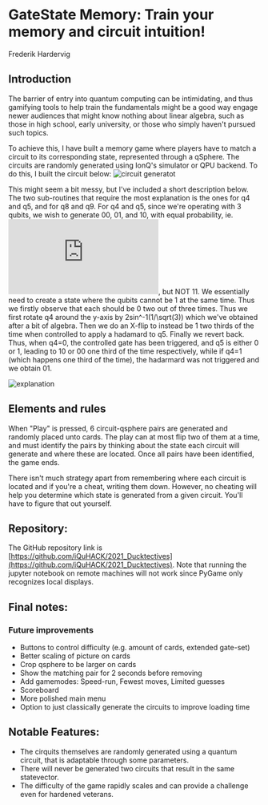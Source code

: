 # GateState Memory: Train your memory and circuit intuition!

Frederik Hardervig

## Introduction

The barrier of entry into quantum computing can be intimidating, and thus gamifying tools to help train the fundamentals might be a good way engage newer audiences that might know nothing about linear algebra, such as those in high school, early university, or those who simply haven't pursued such topics.

To achieve this, I have built a memory game where players have to match a circuit to its corresponding state, represented through a qSphere. The circuits are randomly generated using IonQ's simulator or QPU backend. To do this, I built the circuit below:
![circuit generatot](https://github.com/iQuHACK/2021_Ducktectives/blob/main/Pictures/Generator%20circuit.JPG)

This might seem a bit messy, but I've included a short description below. The two sub-routines that require the most explanation is the ones for q4 and q5, and for q8 and q9. For q4 and q5, since we're operating with 3 qubits, we wish to generate 00, 01, and 10, with equal probability, ie.![img](http://www.sciweavers.org/tex2img.php?eq=%7C%5Cpsi%5Crangle%3D%5Cfrac%7B%7C00%5Crangle%2B%7C01%5Crangle%2B%7C10%5Crangle%7D%7B%5Csqrt%7B3%7D%7D&bc=White&fc=Black&im=jpg&fs=12&ff=arev&edit=0), but NOT 11. We essentially need to create a state where the qubits cannot be 1 at the same time. Thus we firstly observe that each should be 0 two out of three times. Thus we first rotate q4 around the y-axis by 2sin^-1(1/\sqrt(3)) which we've obtained after a bit of algebra. Then we do an X-flip to instead be 1 two thirds of the time when controlled to apply a hadamard to q5. Finally we revert back. Thus, when q4=0, the controlled gate has been triggered, and q5 is either 0 or 1, leading to 10 or 00 one third of the time respectively, while if q4=1 (which happens one third of the time), the hadarmard was not triggered and we obtain 01.

![explanation](https://github.com/iQuHACK/2021_Ducktectives/blob/main/Pictures/Explanation.png)
## Elements and rules

When "Play" is pressed, 6 circuit-qsphere pairs are generated and randomly placed unto cards. The play can at most flip two of them at a time, and must identify the pairs by thinking about the state each circuit will generate and where these are located. Once all pairs have been identified, the game ends.

There isn't much strategy apart from remembering where each circuit is located and if you're a cheat, writing them down. However, no cheating will help you determine which state is generated from a given circuit. You'll have to figure that out yourself.


## Repository:

The GitHub repository link is [https://github.com/iQuHACK/2021_Ducktectives](https://github.com/iQuHACK/2021_Ducktectives).
Note that running the jupyter notebook on remote machines will not work since PyGame only recognizes local displays.

## Final notes:
### Future improvements
* Buttons to control difficulty (e.g. amount of cards, extended gate-set)
* Better scaling of picture on cards
* Crop qsphere to be larger on cards
* Show the matching pair for 2 seconds before removing
* Add gamemodes: Speed-run, Fewest moves, Limited guesses
* Scoreboard
* More polished main menu
* Option to just classically generate the circuits to improve loading time

## Notable Features:
*   The cirquits themselves are randomly generated using a quantum circuit, that is adaptable through some parameters.
*   There will never be generated two circuits that result in the same statevector.
*   The difficulty of the game rapidly scales and can provide a challenge even for hardened veterans.

